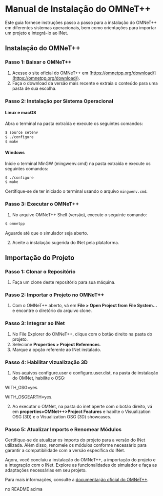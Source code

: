 # Manual de Instalação do OMNeT++

Este guia fornece instruções passo a passo para a instalação do OMNeT++ em diferentes sistemas operacionais, bem como orientações para importar um projeto e integrá-lo ao INet.

## Instalação do OMNeT++

### Passo 1: Baixar o OMNeT++

1. Acesse o site oficial do OMNeT++ em [https://omnetpp.org/download/](https://omnetpp.org/download/).
2. Faça o download da versão mais recente e extraia o conteúdo para uma pasta de sua escolha.

### Passo 2: Instalação por Sistema Operacional

#### Linux e macOS

Abra o terminal na pasta extraída e execute os seguintes comandos:

```bash
$ source setenv
$ ./configure
$ make
```

#### Windows

Inicie o terminal MinGW (mingwenv.cmd) na pasta extraída e execute os seguintes comandos:

```bash
$ ./configure
$ make
```

Certifique-se de ter iniciado o terminal usando o arquivo `mingwenv.cmd`.

### Passo 3: Executar o OMNeT++

1. No arquivo OMNeT++ Shell (versão), execute o seguinte comando:

```bash
$ omnetpp
```

Aguarde até que o simulador seja aberto.

2. Aceite a instalação sugerida do INet pela plataforma.

## Importação do Projeto

### Passo 1: Clonar o Repositório

1. Faça um clone deste repositório para sua máquina.

### Passo 2: Importar o Projeto no OMNeT++

1. Com o OMNeT++ aberto, vá em **File > Open Project from File System...** e encontre o diretório do arquivo clone.

### Passo 3: Integrar ao INet 

1. No File Explorer do OMNeT++, clique com o botão direito na pasta do projeto.
2. Selecione **Properties > Project References**.
3. Marque a opção referente ao INet instalado.

### Passo 4: Habilitar vizualização 3D 

1. Nos aquivos configure.user e configure.user.dist, na pasta de instalação do OMNet, habilite o OSG:

WITH_OSG=yes.

WITH_OSGEARTH=yes.

2. Ao executar o OMNet, na pasta do inet aperte com o botão direito, vá em **properties>OMNet++>Project Features** e habilte o Visualization OSG (3D) e o Visualization OSG (3D) showcases.


### Passo 5: Atualizar Imports e Renomear Módulos

Certifique-se de atualizar os imports do projeto para a versão do INet utilizada. Além disso, renomeie os módulos conforme necessário para garantir a compatibilidade com a versão específica do INet.

Agora, você concluiu a instalação do OMNeT++, a importação do projeto e a integração com o INet. Explore as funcionalidades do simulador e faça as adaptações necessárias em seu projeto.

Para mais informações, consulte a [documentação oficial do OMNeT++](https://omnetpp.org/documentation/).


no README acima 
